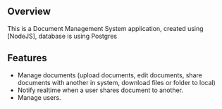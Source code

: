 
## Overview

This is a Document Management System application, created using [NodeJS], database is using Postgres

## Features

- Manage documents (upload documents, edit documents, share documents with another in system, download files or folder to local)
- Notify realtime when a user shares document to another.
- Manage users.
